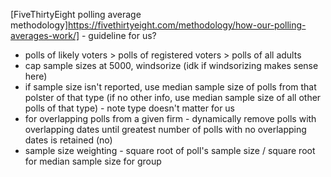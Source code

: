 [FiveThirtyEight polling average methodology]https://fivethirtyeight.com/methodology/how-our-polling-averages-work/] - guideline for us?

- polls of likely voters > polls of registered voters > polls of all adults
- cap sample sizes at 5000, windsorize (idk if windsorizing makes sense here)
- if sample size isn't reported, use median sample size of polls from that polster of that type (if no other info, use median sample size of all other polls of that type) - note type doesn't matter for us
- for overlapping polls from a given firm -  dynamically remove polls with overlapping dates until greatest number of polls with no overlapping dates is retained (no)
- sample size weighting - square root of poll's sample size / square root for median sample size for group